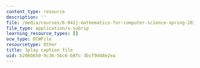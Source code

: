 ```yaml
---
content_type: resource
description: ''
file: /media/courses/6-042j-mathematics-for-computer-science-spring-2015/b206b6509c365bc6b8fc3bcf9d48e2ea_yWIQCewgfwY.vtt
file_type: application/x-subrip
learning_resource_types: []
ocw_type: OCWFile
resourcetype: Other
title: 3play caption file
uid: b206b650-9c36-5bc6-b8fc-3bcf9d48e2ea
---
```

